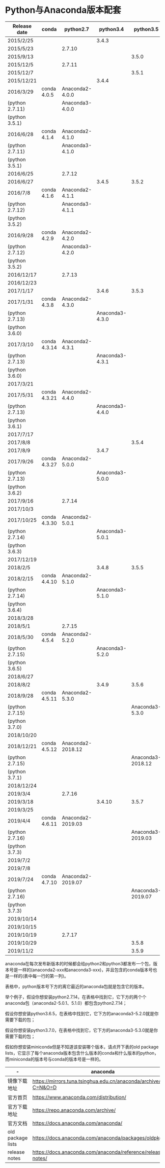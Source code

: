 # Python与Anaconda版本配套

| Release date    | conda        | python2.7         | python3.4       | python3.5         | python3.6 | python3.7 | python3.8 |
| --------------- | ------------ | ----------------- | --------------- | ----------------- | --------- | --------- | --------- |
| 2015/2/25       |              |                   | 3.4.3           |                   |           |           |           |
| 2015/5/23       |              | 2.7.10            |                 |                   |           |           |           |
| 2015/9/13       |              |                   |                 | 3.5.0             |           |           |           |
| 2015/12/5       |              | 2.7.11            |                 |                   |           |           |           |
| 2015/12/7       |              |                   |                 | 3.5.1             |           |           |           |
| 2015/12/21      |              |                   | 3.4.4           |                   |           |           |           |
| 2016/3/29       | conda 4.0.5  | Anaconda2-4.0.0   |                 |                   |           |           |           |
| (python 2.7.11) |              | Anaconda3-4.0.0   |                 |                   |           |           |           |
| (python 3.5.1)  |              |                   |                 |                   |           |           |           |
| 2016/6/28       | conda 4.1.4  | Anaconda2-4.1.0   |                 |                   |           |           |           |
| (python 2.7.11) |              | Anaconda3-4.1.0   |                 |                   |           |           |           |
| (python 3.5.1)  |              |                   |                 |                   |           |           |           |
| 2016/6/25       |              | 2.7.12            |                 |                   |           |           |           |
| 2016/6/27       |              |                   | 3.4.5           | 3.5.2             |           |           |           |
| 2016/7/8        | conda 4.1.6  | Anaconda2-4.1.1   |                 |                   |           |           |           |
| (python 2.7.12) |              | Anaconda3-4.1.1   |                 |                   |           |           |           |
| (python 3.5.2)  |              |                   |                 |                   |           |           |           |
| 2016/9/28       | conda 4.2.9  | Anaconda2-4.2.0   |                 |                   |           |           |           |
| (python 2.7.12) |              | Anaconda3-4.2.0   |                 |                   |           |           |           |
| (python 3.5.2)  |              |                   |                 |                   |           |           |           |
| 2016/12/17      |              | 2.7.13            |                 |                   |           |           |           |
| 2016/12/23      |              |                   |                 |                   | 3.6.0     |           |           |
| 2017/1/17       |              |                   | 3.4.6           | 3.5.3             |           |           |           |
| 2017/1/31       | conda 4.3.8  | Anaconda2-4.3.0   |                 |                   |           |           |           |
| (python 2.7.13) |              |                   | Anaconda3-4.3.0 |                   |           |           |           |
| (python 3.6.0)  |              |                   |                 |                   |           |           |           |
| 2017/3/10       | conda 4.3.14 | Anaconda2-4.3.1   |                 |                   |           |           |           |
| (python 2.7.13) |              |                   | Anaconda3-4.3.1 |                   |           |           |           |
| (python 3.6.0)  |              |                   |                 |                   |           |           |           |
| 2017/3/21       |              |                   |                 |                   | 3.6.1     |           |           |
| 2017/5/31       | conda 4.3.21 | Anaconda2-4.4.0   |                 |                   |           |           |           |
| (python 2.7.13) |              |                   | Anaconda3-4.4.0 |                   |           |           |           |
| (python 3.6.1)  |              |                   |                 |                   |           |           |           |
| 2017/7/17       |              |                   |                 |                   | 3.6.2     |           |           |
| 2017/8/8        |              |                   |                 | 3.5.4             |           |           |           |
| 2017/8/9        |              |                   | 3.4.7           |                   |           |           |           |
| 2017/9/26       | conda 4.3.27 | Anaconda2-5.0.0   |                 |                   |           |           |           |
| (python 2.7.13) |              |                   | Anaconda3-5.0.0 |                   |           |           |           |
| (python 3.6.2)  |              |                   |                 |                   |           |           |           |
| 2017/9/16       |              | 2.7.14            |                 |                   |           |           |           |
| 2017/10/3       |              |                   |                 |                   | 3.6.3     |           |           |
| 2017/10/25      | conda 4.3.30 | Anaconda2-5.0.1   |                 |                   |           |           |           |
| (python 2.7.14) |              |                   | Anaconda3-5.0.1 |                   |           |           |           |
| (python 3.6.3)  |              |                   |                 |                   |           |           |           |
| 2017/12/19      |              |                   |                 |                   | 3.6.4     |           |           |
| 2018/2/5        |              |                   | 3.4.8           | 3.5.5             |           |           |           |
| 2018/2/15       | conda 4.4.10 | Anaconda2-5.1.0   |                 |                   |           |           |           |
| (python 2.7.14) |              |                   | Anaconda3-5.1.0 |                   |           |           |           |
| (python 3.6.4)  |              |                   |                 |                   |           |           |           |
| 2018/3/28       |              |                   |                 |                   | 3.6.5     |           |           |
| 2018/5/1        |              | 2.7.15            |                 |                   |           |           |           |
| 2018/5/30       | conda 4.5.4  | Anaconda2-5.2.0   |                 |                   |           |           |           |
| (python 2.7.15) |              |                   | Anaconda3-5.2.0 |                   |           |           |           |
| (python 3.6.5)  |              |                   |                 |                   |           |           |           |
| 2018/6/27       |              |                   |                 |                   | 3.6.6     | 3.7.0     |           |
| 2018/8/2        |              |                   | 3.4.9           | 3.5.6             |           |           |           |
| 2018/9/28       | conda 4.5.11 | Anaconda2-5.3.0   |                 |                   |           |           |           |
| (python 2.7.15) |              |                   |                 | Anaconda3-5.3.0   |           |           |           |
| (python 3.7.0)  |              |                   |                 |                   |           |           |           |
| 2018/10/20      |              |                   |                 |                   | 3.6.7     | 3.7.1     |           |
| 2018/12/21      | conda 4.5.12 | Anaconda2-2018.12 |                 |                   |           |           |           |
| (python 2.7.15) |              |                   |                 | Anaconda3-2018.12 |           |           |           |
| (python 3.7.1)  |              |                   |                 |                   |           |           |           |
| 2018/12/24      |              |                   |                 |                   | 3.6.8     | 3.7.2     |           |
| 2019/3/4        |              | 2.7.16            |                 |                   |           |           |           |
| 2019/3/18       |              |                   | 3.4.10          | 3.5.7             |           |           |           |
| 2019/3/25       |              |                   |                 |                   |           | 3.7.3     |           |
| 2019/4/4        | conda 4.6.11 | Anaconda2-2019.03 |                 |                   |           |           |           |
| (python 2.7.16) |              |                   |                 | Anaconda3-2019.03 |           |           |           |
| (python 3.7.3)  |              |                   |                 |                   |           |           |           |
| 2019/7/2        |              |                   |                 |                   | 3.6.9     |           |           |
| 2019/7/8        |              |                   |                 |                   |           | 3.7.4     |           |
| 2019/7/24       | conda 4.7.10 | Anaconda2-2019.07 |                 |                   |           |           |           |
| (python 2.7.16) |              |                   |                 | Anaconda3-2019.07 |           |           |           |
| (python 3.7.3)  |              |                   |                 |                   |           |           |           |
| 2019/10/14      |              |                   |                 |                   |           |           | 3.8.0     |
| 2019/10/15      |              |                   |                 |                   |           | 3.7.5     |           |
| 2019/10/19      |              | 2.7.17            |                 |                   |           |           |           |
| 2019/10/29      |              |                   |                 | 3.5.8             |           |           |           |
| 2019/11/2       |              |                   |                 | 3.5.9             |           |           |           |

anaconda在每次发布新版本的时候都会给python2和python3都发布一个包，版本号是一样的(anaconda2-xxx和anaconda3-xxx)，并且包含的conda版本号也是一样的(表中每一行的第一列)。

表格中，python版本号下方的离它最近的anaconda包就是包含它的版本。

举个例子，假设你想安装python2.7.14，在表格中找到它，它下方的两个个anaconda包（anaconda2-5.0.1、5.1.0）都包含python2.7.14；

假设你想安装python3.6.5，在表格中找到它，它下方的anaconda3-5.2.0就是你需要下载的包；

假设你想安装python3.7.0，在表格中找到它，它下方的anaconda3-5.3.0就是你需要下载的包；

假如你想安装miniconda但是不知道该安装哪个版本，请点开下表的old package lists，它显示了每个anaconda版本包含什么版本的conda和什么版本的python，而miniconda的版本号与conda的版本号是一样的。

| -                 | anaconda                                                     | miniconda                                                    |
| ----------------- | ------------------------------------------------------------ | ------------------------------------------------------------ |
| 镜像下载地址      | https://mirrors.tuna.tsinghua.edu.cn/anaconda/archive/?C=N&O=D | https://mirrors.tuna.tsinghua.edu.cn/anaconda/miniconda/?C=N&O=D |
| 官方首页          | https://www.anaconda.com/distribution/                       | https://docs.conda.io/en/latest/miniconda.html               |
| 官方下载地址      | https://repo.anaconda.com/archive/                           | https://repo.anaconda.com/miniconda/                         |
| 官方文档          | https://docs.anaconda.com/anaconda/                          | -                                                            |
| old package lists | https://docs.anaconda.com/anaconda/packages/oldpkglists/     | -                                                            |
| release notes     | https://docs.anaconda.com/anaconda/reference/release-notes/  | -                                                            |